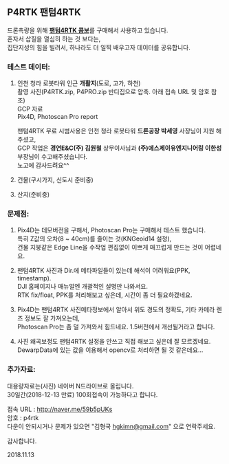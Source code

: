 ## P4RTK 팬텀4RTK

드론측량을 위해 [__팬텀4RTK 콤보__](https://www.dji.com/kr/phantom-4-rtk?site=brandsite&from=nav)를 구매해서 사용하고 있습니다.<br>
혼자서 삽질을 열심히 하는 것 보다는,<br>
집단지성의 힘을 빌려서, 하나라도 더 일찍 배우고자 데이터를 공유합니다.<br>

### 테스트 데이터:
1. 인천 청라 로봇타워 인근 __개활지__(도로, 고가, 하천)<br>
   촬영 사진(P4RTK.zip, P4PRO.zip 반디집으로 압축. 아래 접속 URL 및 암호 참조) <br>
   GCP 자료<br>
   Pix4D, Photoscan Pro report<br>

   팬텀4RTK 무료 시범사용은 인천 청라 로봇타워 __드론공장 박세영__ 사장님이 지원 해주셨고,<br>
   GCP 작업은 __경연E&C(주) 김원철__ 상무이사님과 __(주)에스제이유엔지니어링 이한성__ 부장님이 수고해주셨습니다.<br>
   노고에 감사드려요^^<br>

2. 건물(구시가지, 신도시 준비중)

3. 산지(준비중)

### 문제점:
1. Pix4D는 데모버전을 구해서, Photoscan Pro는 구매해서 테스트 했습니다.<br>
특히 Z값의 오차(8 ~ 40cm)를 줄이는 것(KNGeoid14 설정),<br>
건물 지붕같은 Edge Line을 수작업 편집없이 이쁘게 매끄럽게 만드는 것이 어렵네요.<br>

2. 팬텀4RTK 사진과 Dir.에 메타파일들이 있는데 해석이 어려워요(PPK, timestamp).<br>
DJI 홈페이지나 매뉴얼엔 개괄적인 설명만 나와서요.<br>
RTK fix/float, PPK를 처리해보고 싶은데, 시간이 좀 더 필요하겠네요.<br>

3. Pix4D는 팬텀4RTK 사진메타정보에서 알아서 위도 경도의 정확도, 기타 카메라 렌즈 정보도 잘 가져오는데,<br>
Photoscan Pro는 좀 덜 가져와서 힘드네요. 1.5버전에서 개선될거라고 합니다.<br>

4. 사진 왜곡보정도 팬텀4RTK 설정을 안쓰고 직접 해보고 싶은데 잘 모르겠네요.<br>
DewarpData에 있는 값을 이용해서 opencv로 처리하면 될 것 같은데요...<br>

### 추가자료:
대용량자료는(사진) 네이버 N드라이브로 올립니다.<br>
30일간(2018-12-13 만료) 100회접속이 가능하다고 합니다.<br>

접속 URL : http://naver.me/59b5pUKs<br>
암호 : p4rtk<br>
다운이 안되시거나 문제가 있으면 "김형국 hgkimn@gmail.com" 으로 연락주세요.<br>

감사합니다.<br>

2018.11.13<br>
